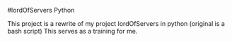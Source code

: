 #lordOfServers Python

This project is a rewrite of my project lordOfServers in python (original is a bash script)
This serves as a training for me.
